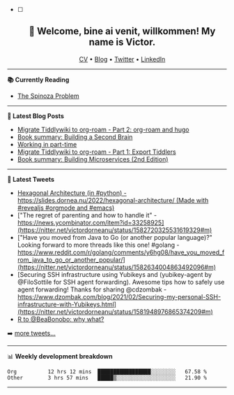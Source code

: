   - [ ] <h2 align="center">👋 Welcome, bine ai venit, willkommen! My name is Victor. </h2>
                            <p align="center">
                            <a href="https://dornea.nu/cv">CV</a> •
                            <a href="https://blog.dornea.nu">Blog</a> •
                            <a href="https://twitter.com/victordorneanu">Twitter</a> •
                            <a href="https://www.linkedin.com/in/victor-dorneanu/">LinkedIn</a> 
                            </p>

  <!--
  **dorneanu/dorneanu** is a ✨ _special_ ✨ repository because its `README.md` (this file) appears on your GitHub profile.

  Here are some ideas to get you started:

  - 🔭 I’m currently working on ...
  - 🌱 I’m currently learning ...
  - 👯 I’m looking to collaborate on ...
  - 🤔 I’m looking for help with ...
  - 💬 Ask me about ...
  - 📫 How to reach me: ...
  - 😄 Pronouns: ...
  - ⚡ Fun fact: ...
  -->

  ---

  **📚 Currently Reading**

  - [The Spinoza Problem](https://www.goodreads.com/book/show/12715691-the-spinoza-problem)

  ---

  **📝 Latest Blog Posts**

  <!-- BLOG-POST-LIST:START -->
- [Migrate Tiddlywiki to org-roam - Part 2: org-roam and hugo](https://blog.dornea.nu/2022/10/04/migrate-tiddlywiki-to-org-roam-part-2-org-roam-and-hugo/)
- [Book summary: Building a Second Brain](https://blog.dornea.nu/2022/09/27/book-summary-building-a-second-brain/)
- [Working in part-time](https://blog.dornea.nu/2022/09/16/working-in-part-time/)
- [Migrate Tiddlywiki to org-roam - Part 1: Export Tiddlers](https://blog.dornea.nu/2022/09/03/migrate-tiddlywiki-to-org-roam-part-1-export-tiddlers/)
- [Book summary: Building Microservices &lpar;2nd Edition&rpar;](https://blog.dornea.nu/2022/08/10/book-summary-building-microservices-2nd-edition/)
<!-- BLOG-POST-LIST:END -->

  ---

  **📱 Latest Tweets**

  <!-- TWITTER:START -->
- [Hexagonal Architecture &lpar;in #python&rpar; - https://slides.dornea.nu/2022/hexagonal-architecture/ &lpar;Made with #revealjs #orgmode and #emacs&rpar;](https://nitter.net/victordorneanu/status/1584604022148841473#m)
- [&quot;The regret of parenting and how to handle it&quot; - https://news.ycombinator.com/item?id=33258925](https://nitter.net/victordorneanu/status/1582720325531619329#m)
- [&quot;Have you moved from Java to Go &lpar;or another popular language&rpar;?&quot; Looking forward to more threads like this one! #golang - https://www.reddit.com/r/golang/comments/y6hg08/have_you_moved_from_java_to_go_or_another_popular/](https://nitter.net/victordorneanu/status/1582634004863492096#m)
- [Securing SSH infrastructure using Yubikeys and &lpar;yubikey-agent by @FiloSottile for SSH agent forwarding&rpar;. Awesome tips how to safely use agent forwarding! Thanks for sharing @cdzombak - https://www.dzombak.com/blog/2021/02/Securing-my-personal-SSH-infrastructure-with-Yubikeys.html](https://nitter.net/victordorneanu/status/1581948976865374209#m)
- [R to @BeaBonobo: why what?](https://nitter.net/victordorneanu/status/1579743411409944576#m)
<!-- TWITTER:END -->

  ➡️ [more tweets...](https://twitter.com/victordorneanu)

  ---

  📊 **Weekly development breakdown**

  <!--START_SECTION:waka-->

```text
Org          12 hrs 12 mins  █████████████████░░░░░░░░   67.58 %
Other        3 hrs 57 mins   █████▒░░░░░░░░░░░░░░░░░░░   21.90 %
```

<!--END_SECTION:waka-->

  ---
